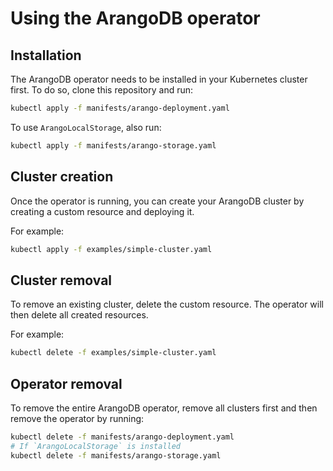 # Using the ArangoDB operator

## Installation

The ArangoDB operator needs to be installed in your Kubernetes
cluster first. To do so, clone this repository and run:

```bash
kubectl apply -f manifests/arango-deployment.yaml
```

To use `ArangoLocalStorage`, also run:

```bash
kubectl apply -f manifests/arango-storage.yaml
```

## Cluster creation

Once the operator is running, you can create your ArangoDB cluster
by creating a custom resource and deploying it.

For example:

```bash
kubectl apply -f examples/simple-cluster.yaml
```

## Cluster removal

To remove an existing cluster, delete the custom
resource. The operator will then delete all created resources.

For example:

```bash
kubectl delete -f examples/simple-cluster.yaml
```

## Operator removal

To remove the entire ArangoDB operator, remove all
clusters first and then remove the operator by running:

```bash
kubectl delete -f manifests/arango-deployment.yaml
# If `ArangoLocalStorage` is installed
kubectl delete -f manifests/arango-storage.yaml
```
